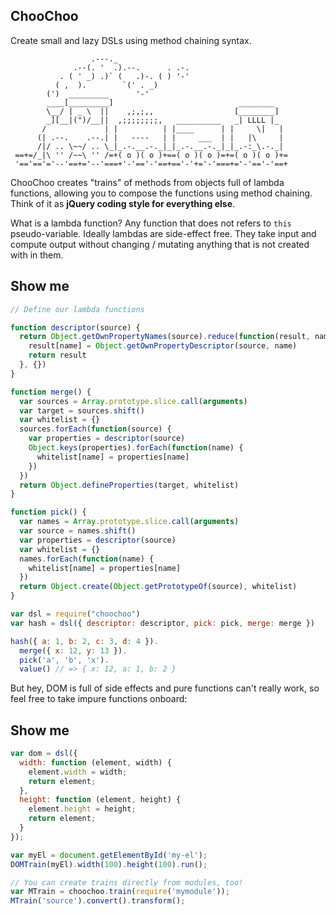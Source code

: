 ChooChoo
--------

Create small and lazy DSLs using method chaining syntax.

                      .---._
                  .--(. '  .).--.      . .-.
               . ( ' _) .)` (   .)-. ( ) '-'
              ( ,  ).        `(' . _)
            (')  _________      '-'
            ____[_________]                            ________
            \__/ | _ \  ||    ,;,;,,                  [________]
            _][__|(")/__||  ,;;;;;;;;,   __________   _| LLLL |_
           /             | |          | |____      | |     \|   |
          (| .--.    .--.| |   ----   | |     ___  | |   |\     |
          /|/ .. \~~/ .. \_|_.-.__.-._|_|_.-.__.-._|_|_.-:_\.-._|
     ==+=/_|\ '' /~~\ '' /=+( o )( o )+==( o )( o )=+=( o )( o )+=
     '=='=='='--'==+='--'===+'-'=='-'==+=='-'+='-'===+='-'=='-'==+

ChooChoo creates "trains" of methods from objects full of lambda
functions, allowing you to compose the functions using method chaining.
Think of it as **jQuery coding style for everything else**.

What is a lambda function? Any function that does not refers to `this`
pseudo-variable. Ideally lambdas are side-effect free. They take input
and compute output without changing / mutating anything that is not
created with in them.

Show me
-------

```js
// Define our lambda functions

function descriptor(source) {
  return Object.getOwnPropertyNames(source).reduce(function(result, name) {
    result[name] = Object.getOwnPropertyDescriptor(source, name)
    return result
  }, {})
}

function merge() {
  var sources = Array.prototype.slice.call(arguments)
  var target = sources.shift()
  var whitelist = {}
  sources.forEach(function(source) {
    var properties = descriptor(source)
    Object.keys(properties).forEach(function(name) {
      whitelist[name] = properties[name]
    })
  })
  return Object.defineProperties(target, whitelist)
}

function pick() {
  var names = Array.prototype.slice.call(arguments)
  var source = names.shift()
  var properties = descriptor(source)
  var whitelist = {}
  names.forEach(function(name) {
    whitelist[name] = properties[name]
  })
  return Object.create(Object.getPrototypeOf(source), whitelist)
}

var dsl = require("choochoo")
var hash = dsl({ descriptor: descriptor, pick: pick, merge: merge })

hash({ a: 1, b: 2, c: 3, d: 4 }).
  merge({ x: 12, y: 13 }).
  pick('a', 'b', 'x').
  value() // => { x: 12, a: 1, b: 2 }
```

But hey, DOM is full of side effects and pure functions can't really work, so
feel free to take impure functions onboard:

Show me
-------

```js
var dom = dsl({
  width: function (element, width) {
    element.width = width;
    return element;
  },
  height: function (element, height) {
    element.height = height;
    return element;
  }
});

var myEl = document.getElementById('my-el');
DOMTrain(myEl).width(100).height(100).run();

// You can create trains directly from modules, too!
var MTrain = choochoo.train(require('mymodule'));
MTrain('source').convert().transform();
```
